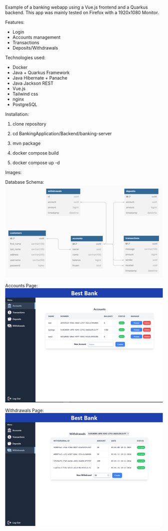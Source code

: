 Example of a banking webapp using a Vue.js frontend and a Quarkus backend.
This app was mainly tested on Firefox with a 1920x1080 Monitor.



Features:
- Login
- Accounts management
- Transactions
- Deposits/Withdrawals

Technologies used:
- Docker
- Java + Quarkus Framework
- Java Hibernate + Panache
- Java Jackson REST
- Vue.js
- Tailwind css
- nginx
- PostgreSQL



Installation:

1. clone repository

2. cd BankingApplication/Backend/banking-server

3. mvn package

4. docker compose build

5. docker compose up -d



Images:

Database Schema:
![database schema](./schema.png)

Accounts Page:
![accounts page](./accounts.png)

Withdrawals Page:
![withdrawals page](./withdrawals.png)